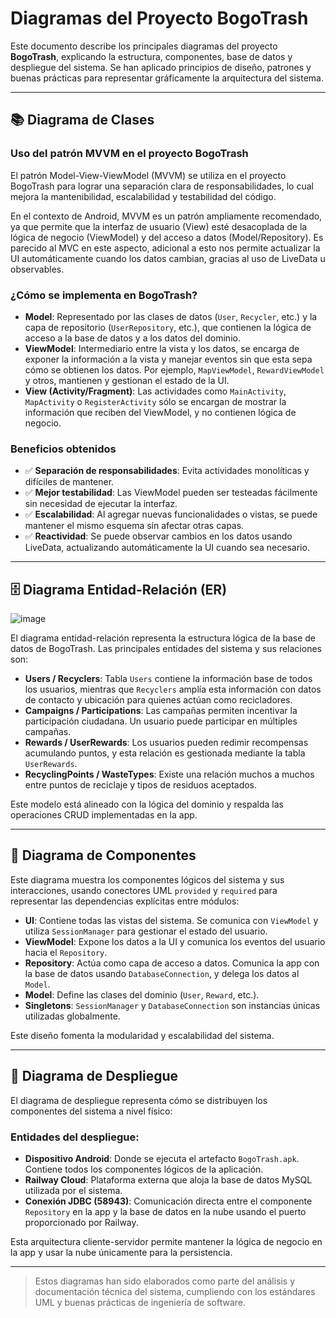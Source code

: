 # Diagramas del Proyecto BogoTrash

Este documento describe los principales diagramas del proyecto **BogoTrash**, explicando la estructura, componentes, base de datos y despliegue del sistema. Se han aplicado principios de diseño, patrones y buenas prácticas para representar gráficamente la arquitectura del sistema.

---

## 📚 Diagrama de Clases




### Uso del patrón MVVM en el proyecto BogoTrash

El patrón Model-View-ViewModel (MVVM) se utiliza en el proyecto BogoTrash para lograr una separación clara de responsabilidades, lo cual mejora la mantenibilidad, escalabilidad y testabilidad del código.

En el contexto de Android, MVVM es un patrón ampliamente recomendado, ya que permite que la interfaz de usuario (View) esté desacoplada de la lógica de negocio (ViewModel) y del acceso a datos (Model/Repository). Es parecido al MVC en este aspecto, adicional a esto nos permite actualizar la UI automáticamente cuando los datos cambian, gracias al uso de LiveData u observables.

### ¿Cómo se implementa en BogoTrash?

- **Model**: Representado por las clases de datos (`User`, `Recycler`, etc.) y la capa de repositorio (`UserRepository`, etc.), que contienen la lógica de acceso a la base de datos y a los datos del dominio.
- **ViewModel**: Intermediario entre la vista y los datos, se encarga de exponer la información a la vista y manejar eventos sin que esta sepa cómo se obtienen los datos. Por ejemplo, `MapViewModel`, `RewardViewModel` y otros, mantienen y gestionan el estado de la UI.
- **View (Activity/Fragment)**: Las actividades como `MainActivity`, `MapActivity` o `RegisterActivity` sólo se encargan de mostrar la información que reciben del ViewModel, y no contienen lógica de negocio.

### Beneficios obtenidos

- ✅ **Separación de responsabilidades**: Evita actividades monolíticas y difíciles de mantener.
- ✅ **Mejor testabilidad**: Las ViewModel pueden ser testeadas fácilmente sin necesidad de ejecutar la interfaz.
- ✅ **Escalabilidad**: Al agregar nuevas funcionalidades o vistas, se puede mantener el mismo esquema sin afectar otras capas.
- ✅ **Reactividad**: Se puede observar cambios en los datos usando LiveData, actualizando automáticamente la UI cuando sea necesario.

---

## 🗄️ Diagrama Entidad-Relación (ER)

![image](https://github.com/user-attachments/assets/c152599c-a2a3-4dd1-b51a-13bc0773db24)


El diagrama entidad-relación representa la estructura lógica de la base de datos de BogoTrash. Las principales entidades del sistema y sus relaciones son:

- **Users / Recyclers**: Tabla `Users` contiene la información base de todos los usuarios, mientras que `Recyclers` amplía esta información con datos de contacto y ubicación para quienes actúan como recicladores.
- **Campaigns / Participations**: Las campañas permiten incentivar la participación ciudadana. Un usuario puede participar en múltiples campañas.
- **Rewards / UserRewards**: Los usuarios pueden redimir recompensas acumulando puntos, y esta relación es gestionada mediante la tabla `UserRewards`.
- **RecyclingPoints / WasteTypes**: Existe una relación muchos a muchos entre puntos de reciclaje y tipos de residuos aceptados.

Este modelo está alineado con la lógica del dominio y respalda las operaciones CRUD implementadas en la app.

---

## 🧱 Diagrama de Componentes


Este diagrama muestra los componentes lógicos del sistema y sus interacciones, usando conectores UML `provided` y `required` para representar las dependencias explícitas entre módulos:

- **UI**: Contiene todas las vistas del sistema. Se comunica con `ViewModel` y utiliza `SessionManager` para gestionar el estado del usuario.
- **ViewModel**: Expone los datos a la UI y comunica los eventos del usuario hacia el `Repository`.
- **Repository**: Actúa como capa de acceso a datos. Comunica la app con la base de datos usando `DatabaseConnection`, y delega los datos al `Model`.
- **Model**: Define las clases del dominio (`User`, `Reward`, etc.).
- **Singletons**: `SessionManager` y `DatabaseConnection` son instancias únicas utilizadas globalmente.

Este diseño fomenta la modularidad y escalabilidad del sistema.

---

## 🚀 Diagrama de Despliegue


El diagrama de despliegue representa cómo se distribuyen los componentes del sistema a nivel físico:

### Entidades del despliegue:

- **Dispositivo Android**: Donde se ejecuta el artefacto `BogoTrash.apk`. Contiene todos los componentes lógicos de la aplicación.
- **Railway Cloud**: Plataforma externa que aloja la base de datos MySQL utilizada por el sistema.
- **Conexión JDBC (58943)**: Comunicación directa entre el componente `Repository` en la app y la base de datos en la nube usando el puerto proporcionado por Railway.

Esta arquitectura cliente-servidor permite mantener la lógica de negocio en la app y usar la nube únicamente para la persistencia.

---

> Estos diagramas han sido elaborados como parte del análisis y documentación técnica del sistema, cumpliendo con los estándares UML y buenas prácticas de ingeniería de software.
